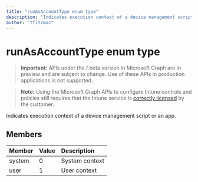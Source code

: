 ```yaml
---
title: "runAsAccountType enum type"
description: "Indicates execution context of a device management script or an app."author: "tfitzmac"
---
```


# runAsAccountType enum type

> **Important:** APIs under the / beta version in Microsoft Graph are in preview and are subject to change. Use of these APIs in production applications is not supported.

> **Note:** Using the Microsoft Graph APIs to configure Intune controls and policies still requires that the Intune service is [correctly licensed](https://go.microsoft.com/fwlink/?linkid=839381) by the customer.

Indicates execution context of a device management script or an app.
## Members
|Member|Value|Description|
|:---|:---|:---|
|system|0|System context|
|user|1|User context|





